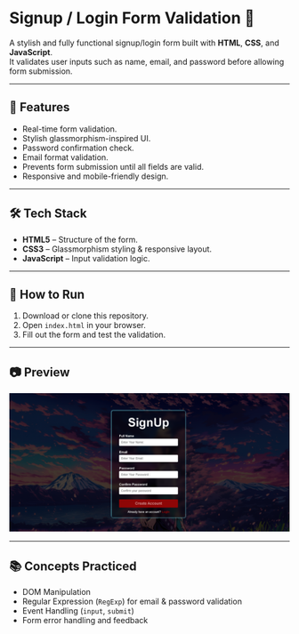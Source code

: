 # Signup / Login Form Validation 🔐

A stylish and fully functional signup/login form built with **HTML**, **CSS**, and **JavaScript**.  
It validates user inputs such as name, email, and password before allowing form submission.

---

## 🎯 Features

- Real-time form validation.
- Stylish glassmorphism-inspired UI.
- Password confirmation check.
- Email format validation.
- Prevents form submission until all fields are valid.
- Responsive and mobile-friendly design.

---

## 🛠 Tech Stack

- **HTML5** – Structure of the form.
- **CSS3** – Glassmorphism styling & responsive layout.
- **JavaScript** – Input validation logic.

---

## 🚀 How to Run

1. Download or clone this repository.
2. Open `index.html` in your browser.
3. Fill out the form and test the validation.

---

## 📷 Preview

![Form Validation Screenshot](./assets/screenShot.png)

---

## 📚 Concepts Practiced

- DOM Manipulation
- Regular Expression (`RegExp`) for email & password validation
- Event Handling (`input`, `submit`)
- Form error handling and feedback
